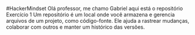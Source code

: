 #HackerMindset
Olá professor, me chamo Gabriel
aqui está o repositório
Exercício 1
Um repositório é um local onde você armazena e gerencia arquivos de um projeto, como código-fonte. Ele ajuda a rastrear mudanças, colaborar com outros e manter um histórico das versões.
